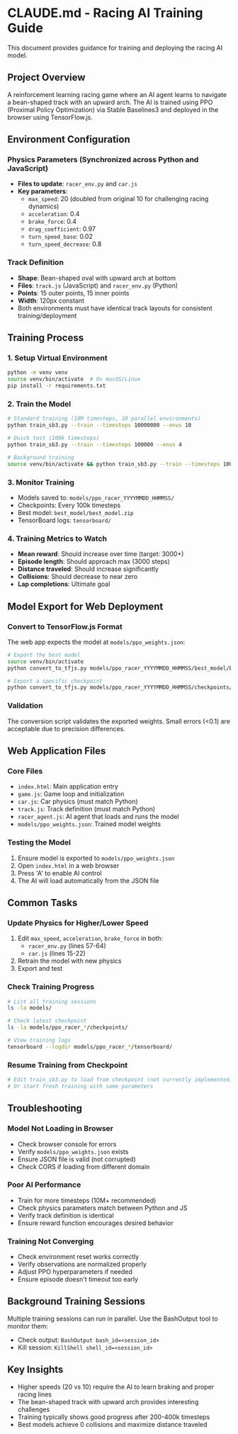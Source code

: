 # CLAUDE.md - Racing AI Training Guide

This document provides guidance for training and deploying the racing AI model.

## Project Overview

A reinforcement learning racing game where an AI agent learns to navigate a bean-shaped track with an upward arch. The AI is trained using PPO (Proximal Policy Optimization) via Stable Baselines3 and deployed in the browser using TensorFlow.js.

## Environment Configuration

### Physics Parameters (Synchronized across Python and JavaScript)
- **Files to update**: `racer_env.py` and `car.js`
- **Key parameters**:
  - `max_speed`: 20 (doubled from original 10 for challenging racing dynamics)
  - `acceleration`: 0.4
  - `brake_force`: 0.4
  - `drag_coefficient`: 0.97
  - `turn_speed_base`: 0.02
  - `turn_speed_decrease`: 0.8

### Track Definition
- **Shape**: Bean-shaped oval with upward arch at bottom
- **Files**: `track.js` (JavaScript) and `racer_env.py` (Python)
- **Points**: 15 outer points, 15 inner points
- **Width**: 120px constant
- Both environments must have identical track layouts for consistent training/deployment

## Training Process

### 1. Setup Virtual Environment
```bash
python -m venv venv
source venv/bin/activate  # On macOS/Linux
pip install -r requirements.txt
```

### 2. Train the Model
```bash
# Standard training (10M timesteps, 10 parallel environments)
python train_sb3.py --train --timesteps 10000000 --envs 10

# Quick test (100k timesteps)
python train_sb3.py --train --timesteps 100000 --envs 4

# Background training
source venv/bin/activate && python train_sb3.py --train --timesteps 10000000 --envs 10 &
```

### 3. Monitor Training
- Models saved to: `models/ppo_racer_YYYYMMDD_HHMMSS/`
- Checkpoints: Every 100k timesteps
- Best model: `best_model/best_model.zip`
- TensorBoard logs: `tensorboard/`

### 4. Training Metrics to Watch
- **Mean reward**: Should increase over time (target: 3000+)
- **Episode length**: Should approach max (3000 steps)
- **Distance traveled**: Should increase significantly
- **Collisions**: Should decrease to near zero
- **Lap completions**: Ultimate goal

## Model Export for Web Deployment

### Convert to TensorFlow.js Format
The web app expects the model at `models/ppo_weights.json`:

```bash
# Export the best model
source venv/bin/activate
python convert_to_tfjs.py models/ppo_racer_YYYYMMDD_HHMMSS/best_model/best_model.zip --output models/ppo_weights.json

# Export a specific checkpoint
python convert_to_tfjs.py models/ppo_racer_YYYYMMDD_HHMMSS/checkpoints/ppo_racer_400000_steps.zip --output models/ppo_weights.json
```

### Validation
The conversion script validates the exported weights. Small errors (<0.1) are acceptable due to precision differences.

## Web Application Files

### Core Files
- `index.html`: Main application entry
- `game.js`: Game loop and initialization
- `car.js`: Car physics (must match Python)
- `track.js`: Track definition (must match Python)
- `racer_agent.js`: AI agent that loads and runs the model
- `models/ppo_weights.json`: Trained model weights

### Testing the Model
1. Ensure model is exported to `models/ppo_weights.json`
2. Open `index.html` in a web browser
3. Press 'A' to enable AI control
4. The AI will load automatically from the JSON file

## Common Tasks

### Update Physics for Higher/Lower Speed
1. Edit `max_speed`, `acceleration`, `brake_force` in both:
   - `racer_env.py` (lines 57-64)
   - `car.js` (lines 15-22)
2. Retrain the model with new physics
3. Export and test

### Check Training Progress
```bash
# List all training sessions
ls -la models/

# Check latest checkpoint
ls -la models/ppo_racer_*/checkpoints/

# View training logs
tensorboard --logdir models/ppo_racer_*/tensorboard/
```

### Resume Training from Checkpoint
```bash
# Edit train_sb3.py to load from checkpoint (not currently implemented)
# Or start fresh training with same parameters
```

## Troubleshooting

### Model Not Loading in Browser
- Check browser console for errors
- Verify `models/ppo_weights.json` exists
- Ensure JSON file is valid (not corrupted)
- Check CORS if loading from different domain

### Poor AI Performance
- Train for more timesteps (10M+ recommended)
- Check physics parameters match between Python and JS
- Verify track definition is identical
- Ensure reward function encourages desired behavior

### Training Not Converging
- Check environment reset works correctly
- Verify observations are normalized properly
- Adjust PPO hyperparameters if needed
- Ensure episode doesn't timeout too early

## Background Training Sessions
Multiple training sessions can run in parallel. Use the BashOutput tool to monitor them:
- Check output: `BashOutput bash_id=<session_id>`
- Kill session: `KillShell shell_id=<session_id>`

## Key Insights
- Higher speeds (20 vs 10) require the AI to learn braking and proper racing lines
- The bean-shaped track with upward arch provides interesting challenges
- Training typically shows good progress after 200-400k timesteps
- Best models achieve 0 collisions and maximize distance traveled